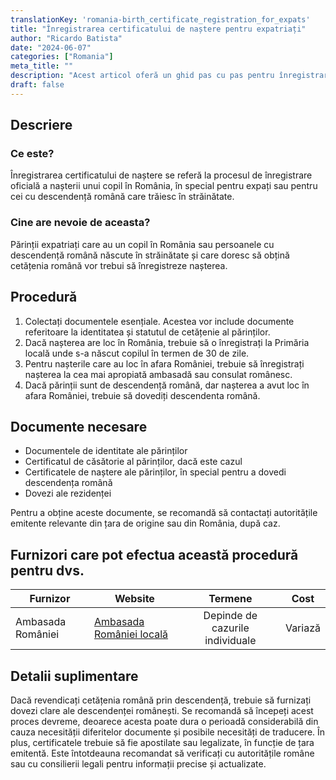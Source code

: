 ```yaml
---
translationKey: 'romania-birth_certificate_registration_for_expats'
title: "Înregistrarea certificatului de naștere pentru expatriați"
author: "Ricardo Batista"
date: "2024-06-07"
categories: ["Romania"]
meta_title: ""
description: "Acest articol oferă un ghid pas cu pas pentru înregistrarea certificatului de naștere pentru expatriații din România."
draft: false
---
```


## Descriere
### Ce este?
Înregistrarea certificatului de naștere se referă la procesul de înregistrare oficială a nașterii unui copil în România, în special pentru expați sau pentru cei cu descendență română care trăiesc în străinătate.
### Cine are nevoie de aceasta?
Părinții expatriați care au un copil în România sau persoanele cu descendență română născute în străinătate și care doresc să obțină cetățenia română vor trebui să înregistreze nașterea.

## Procedură
1. Colectați documentele esențiale. Acestea vor include documente referitoare la identitatea și statutul de cetățenie al părinților.
2. Dacă nașterea are loc în România, trebuie să o înregistrați la Primăria locală unde s-a născut copilul în termen de 30 de zile.
3. Pentru nașterile care au loc în afara României, trebuie să înregistrați nașterea la cea mai apropiată ambasadă sau consulat românesc.
4. Dacă părinții sunt de descendență română, dar nașterea a avut loc în afara României, trebuie să dovediți descendenta română.

## Documente necesare
- Documentele de identitate ale părinților
- Certificatul de căsătorie al părinților, dacă este cazul
- Certificatele de naștere ale părinților, în special pentru a dovedi descendența română
- Dovezi ale rezidenței

Pentru a obține aceste documente, se recomandă să contactați autoritățile emitente relevante din țara de origine sau din România, după caz.

## Furnizori care pot efectua această procedură pentru dvs.

| Furnizor        |     Website     |     Termene    |       Cost      |
| --------------- | --------------- |  :-------------: | :-------------: |
| Ambasada României      |  [Ambasada României locală](https://www.mae.ro/en/romanian-missions)       |      Depinde de cazurile individuale      |        Variază       |

## Detalii suplimentare
Dacă revendicați cetățenia română prin descendență, trebuie să furnizați dovezi clare ale descendenței românești. Se recomandă să începeți acest proces devreme, deoarece acesta poate dura o perioadă considerabilă din cauza necesității diferitelor documente și posibile necesități de traducere. În plus, certificatele trebuie să fie apostilate sau legalizate, în funcție de țara emitentă. Este întotdeauna recomandat să verificați cu autoritățile române sau cu consilierii legali pentru informații precise și actualizate.